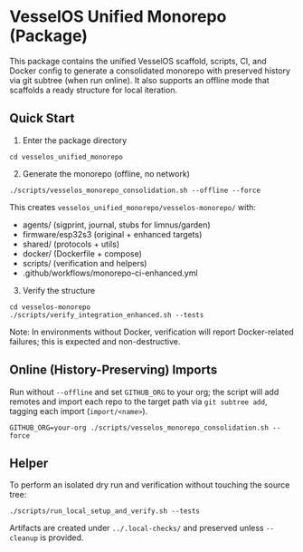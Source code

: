 # VesselOS Unified Monorepo (Package)

This package contains the unified VesselOS scaffold, scripts, CI, and Docker config to generate a consolidated monorepo with preserved history via git subtree (when run online). It also supports an offline mode that scaffolds a ready structure for local iteration.

## Quick Start

1) Enter the package directory

```
cd vesselos_unified_monorepo
```

2) Generate the monorepo (offline, no network)

```
./scripts/vesselos_monorepo_consolidation.sh --offline --force
```

This creates `vesselos_unified_monorepo/vesselos-monorepo/` with:
- agents/ (sigprint, journal, stubs for limnus/garden)
- firmware/esp32s3 (original + enhanced targets)
- shared/ (protocols + utils)
- docker/ (Dockerfile + compose)
- scripts/ (verification and helpers)
- .github/workflows/monorepo-ci-enhanced.yml

3) Verify the structure

```
cd vesselos-monorepo
./scripts/verify_integration_enhanced.sh --tests
```

Note: In environments without Docker, verification will report Docker-related failures; this is expected and non-destructive.

## Online (History-Preserving) Imports

Run without `--offline` and set `GITHUB_ORG` to your org; the script will add remotes and import each repo to the target path via `git subtree add`, tagging each import (`import/<name>`).

```
GITHUB_ORG=your-org ./scripts/vesselos_monorepo_consolidation.sh --force
```

## Helper

To perform an isolated dry run and verification without touching the source tree:

```
./scripts/run_local_setup_and_verify.sh --tests
```

Artifacts are created under `../.local-checks/` and preserved unless `--cleanup` is provided.

